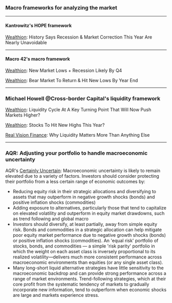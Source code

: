 ### Macro frameworks for analyzing the market

---

#### Kantrowitz's HOPE framework

[Wealthion](https://www.youtube.com/watch?v=IWg-9VKxTw4): History Says Recession & Market Correction This Year Are Nearly Unavoidable 

---

#### Macro 42's macro framework

[Wealthion](https://www.youtube.com/watch?v=KWp3wKhjn2w): New Market Lows + Recession Likely By Q4

[Wealthion](https://www.youtube.com/watch?v=e-zBSpP01hA): Bear Market To Return & Hit New Lows By Year End

---

### Michael Howell @Cross-border Capital's liquidity framework

[Wealthion](https://www.youtube.com/watch?v=jNpx68rQkq8): Liquidity Cycle At A Key Turning Point That Will Now Push Markets Higher? 

[Wealthion](https://www.youtube.com/watch?v=nRoMMH4NOko): Stocks To Hit New Highs This Year?

[Real Vision Finance](https://www.youtube.com/watch?v=af5OS_PvOkc): Why Liquidity Matters More Than Anything Else

---

### AQR: Adjusting your portfolio to handle macroeconomic uncertainty

AQR's [Certainly Uncertain](https://www.aqr.com/Insights/Research/White-Papers/Certainly-Uncertain): Macroeconomic uncertainty is likely to remain elevated due to a variety of factors. Investors should consider protecting their portfolio from a less certain range of economic outcomes by:
- Reducing equity risk in their strategic allocations and diversifying to assets that may outperform in negative growth shocks (bonds) and positive inflation shocks (commodities)
- Adding exposure to alternatives, particularly those that tend to capitalize on elevated volatility and outperform in equity market drawdowns, such as trend following and global macro
- Investors should diversify, at least partially, away from simple equity risk. Bonds and commodities in a strategic allocation can help mitigate poor equity market performance due to negative growth shocks (bonds) or positive inflation shocks (commodities). An 'equal risk' portfolio of stocks, bonds, and commodities — a simple 'risk parity' portfolio in which the weight on each asset class is inversely proportional to its realized volatility—delivers much more consistent performance across macroeconomic environments than equities (or any single asset class). 
- Many long-short liquid alternative strategies have little sensitivity to the macroeconomic backdrop and can provide strong performance across a range of market environments. Trend-following strategies, which at their core profit from the systematic tendency of markets to gradually incorporate new information, tend to outperform when economic shocks are large and markets experience stress.
